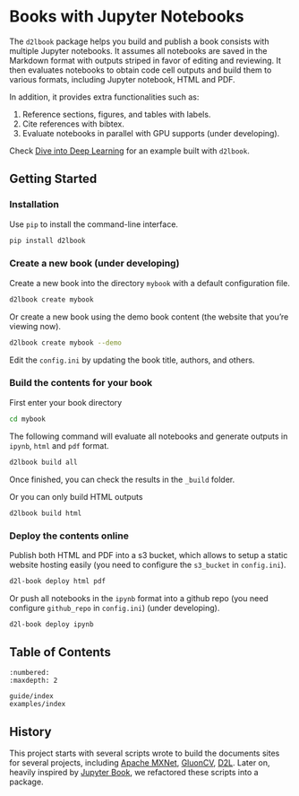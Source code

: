 # Books with Jupyter Notebooks

The `d2lbook` package helps you build and publish a book consists with
multiple Jupyter notebooks. It assumes all notebooks are saved in the Markdown
format with outputs striped in favor of editing and reviewing. It then evaluates
notebooks to obtain code cell outputs and build them to various formats,
including Jupyter notebook, HTML and PDF.

In addition, it provides extra functionalities such as:

1. Reference sections, figures, and tables with labels.
1. Cite references with bibtex.
1. Evaluate notebooks in parallel with GPU supports (under developing).

Check [Dive into Deep Learning](https://d2l.ai/) for an example built with
`d2lbook`.


## Getting Started

### Installation

Use `pip` to install the command-line interface.

```sh
pip install d2lbook
```


### Create a new book (under developing)

Create a new book into the directory `mybook` with a default configuration
file.

```sh
d2lbook create mybook
```

Or create a new book using the demo book content (the website that you’re viewing
now).

```sh
d2lbook create mybook --demo
```

Edit the `config.ini` by updating the book title,  authors, and others.

### Build the contents for your book

First enter your book directory

```sh
cd mybook
```

The following command will evaluate all notebooks and generate outputs in
`ipynb`, `html` and `pdf` format.

```sh
d2lbook build all
```

Once finished, you can check the results in the `_build` folder.

Or you can only build HTML outputs

```
d2lbook build html
```

### Deploy the contents online

Publish both HTML and PDF into a s3 bucket, which allows to setup a static
website hosting easily (you need to configure the `s3_bucket` in `config.ini`).

```sh
d2l-book deploy html pdf
```

Or push all notebooks in the `ipynb` format into a github repo (you need
configure `github_repo` in `config.ini`) (under developing).

```sh
d2l-book deploy ipynb
```

## Table of Contents

```toc
:numbered:
:maxdepth: 2

guide/index
examples/index
```


## History

This project starts with several scripts wrote to build the documents sites for
several projects, including [Apache MXNet](http://mxnet.io),
[GluonCV](http://gluon-cv.mxnet.io),  [D2L](http://d2l.ai). Later on, heavily inspired
by [Jupyter Book](https://jupyter.org/jupyter-book), we refactored these scripts
into a package.

